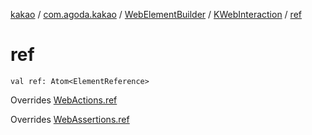 [kakao](../../../index.md) / [com.agoda.kakao](../../index.md) / [WebElementBuilder](../index.md) / [KWebInteraction](index.md) / [ref](./ref.md)

# ref

`val ref: Atom<ElementReference>`

Overrides [WebActions.ref](../../-web-actions/ref.md)

Overrides [WebAssertions.ref](../../-web-assertions/ref.md)

